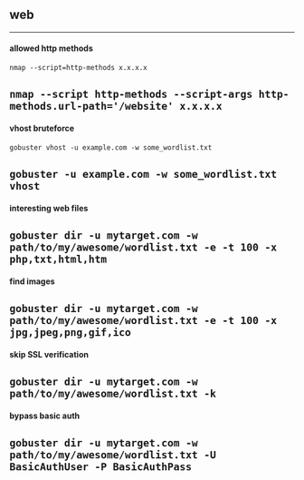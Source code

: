 ## web
-----
#### allowed http methods

```nmap --script=http-methods x.x.x.x```

```nmap --script http-methods --script-args http-methods.url-path='/website' x.x.x.x```
-----


#### vhost bruteforce

```gobuster vhost -u example.com -w some_wordlist.txt```

```gobuster -u example.com -w some_wordlist.txt vhost```
-----


#### interesting web files

```gobuster dir -u mytarget.com -w path/to/my/awesome/wordlist.txt -e -t 100 -x php,txt,html,htm```
-----


#### find images

```gobuster dir -u mytarget.com -w path/to/my/awesome/wordlist.txt -e -t 100 -x jpg,jpeg,png,gif,ico```
-----


#### skip SSL verification

```gobuster dir -u mytarget.com -w path/to/my/awesome/wordlist.txt -k```
-----


#### bypass basic auth

```gobuster dir -u mytarget.com -w path/to/my/awesome/wordlist.txt -U BasicAuthUser -P BasicAuthPass```
-----

